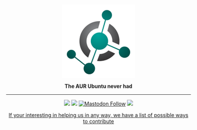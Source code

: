</p>
<p align="center">
<a href="https://github.com/pacstall/pacstall"><img align="center" src="https://raw.githubusercontent.com/pacstall/website/master/client/public/pacstall.svg" alt="Pacstall Logo" loading="lazy"></a>
</p>
<p align="center"><b>The AUR Ubuntu never had</b></p>
</p>

---

<p align="center">
<a href="https://discord.gg/yzrjXJV6K8"><img src="https://img.shields.io/discord/839818021207801878?color=5865F2&label=Discord&logo=discord&logoColor=FFFFFF&style=for-the-badge" loading="lazy"></a>
<a href="https://reddit.com/r/pacstall"><img src="https://img.shields.io/reddit/subreddit-subscribers/pacstall?label=reddit&color=FF4301&style=for-the-badge&logo=reddit&logoColor=FFFFFF" loading="lazy"></a>
<a href="https://social.linux.pizza/web/@pacstall"><img alt="Mastodon Follow" src="https://img.shields.io/mastodon/follow/107278715447740005?color=3088d4&domain=https%3A%2F%2Fsocial.linux.pizza&label=mastodon&logo=mastodon&logoColor=white&style=for-the-badge" loading="lazy"></a>
<a href="https://matrix.to/#/#pacstall:matrix.org"><img src="https://img.shields.io/matrix/pacstall:matrix.org?color=0DBD8B&label=Matrix&logo=Matrix&style=for-the-badge" loading="lazy"></a>
  
  <p align="center">
  <a href="https://github.com/pacstall/pacstall/wiki/How-to-contribute">If your interesting in helping us in any way, we have a list of possible ways to contribute</a>
    </p>
</p>
